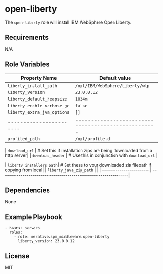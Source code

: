 # open-liberty

The `open-liberty` role will install IBM WebSphere Open Liberty.

## Requirements

N/A

## Role Variables

| Property Name           | Default value                                       |
| ----------------------- | --------------------------------------------------- |
| `liberty_install_path`  | `/opt/IBM/WebSphere/Liberty/wlp`                        |
| `liberty_version`       | `23.0.0.12`                                          |
| `liberty_default_heapsize`  | `1024m`                                         |
| `liberty_enable_verbose_gc` | `false`                                         |
| `liberty_extra_jvm_options` | `[]`                                            |
| ----------------------- | --------------------------------------------------- |
| `profiled_path`         | `/opt/profile.d`                                    |

| `download_url`          | # Set this if installation zips are being downloaded from a http server|
| `download_header`       | # Use this in conjunction with `download_url`                          |

| `liberty_installers_path`| # Set these to your downloaded zip filepath if copying from local|
| `liberty_java_zip_path`  |                                                                  |
| ------------------------ | -----------------------------------------------------------------|

## Dependencies

None

## Example Playbook

```
- hosts: servers
  roles:
    - role: merative.spm_middleware.open-liberty
      liberty_version: 23.0.0.12
```

## License

MIT
